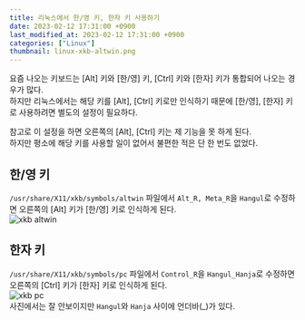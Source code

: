 ```yaml
---
title: 리눅스에서 한/영 키, 한자 키 사용하기
date: 2023-02-12 17:31:00 +0900
last_modified_at: 2023-02-12 17:31:00 +0900
categories: ["Linux"]
thumbnail: linux-xkb-altwin.png
---
```


요즘 나오는 키보드는 [Alt] 키와 [한/영] 키, [Ctrl] 키와 [한자] 키가 통합되어 나오는 경우가 많다.  
하지만 리눅스에서는 해당 키를 [Alt], [Ctrl] 키로만 인식하기 때문에 [한/영], [한자] 키로 사용하려면 별도의 설정이 필요하다.

참고로 이 설정을 하면 오른쪽의 [Alt], [Ctrl] 키는 제 기능을 못 하게 된다.  
하지만 평소에 해당 키를 사용할 일이 없어서 불편한 적은 단 한 번도 없었다.

## 한/영 키
`/usr/share/X11/xkb/symbols/altwin` 파일에서 `Alt_R, Meta_R`을 `Hangul`로 수정하면 오른쪽의 [Alt] 키가 [한/영] 키로 인식하게 된다.  
![xkb altwin](linux-xkb-altwin.png)

## 한자 키
`/usr/share/X11/xkb/symbols/pc` 파일에서 `Control_R`을 `Hangul_Hanja`로 수정하면 오른쪽의 [Ctrl] 키가 [한자] 키로 인식하게 된다.  
![xkb pc](linux-xkb-pc.png)  
사진에서는 잘 안보이지만 `Hangul`와 `Hanja` 사이에 언더바(_)가 있다.
